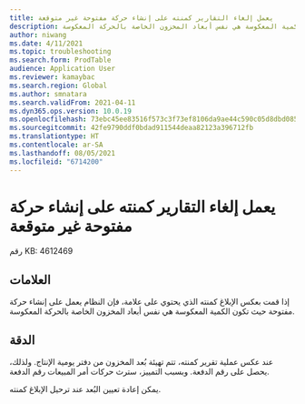 ```yaml
---
title: يعمل إلغاء التقارير كمنته على إنشاء حركة مفتوحة غير متوقعة
description: يؤدي إلغاء الإبلاغ كمنته الذي يحتوي على علامة إلى إنشاء حركة مفتوحة حيث تكون الكمية المعكوسة هي نفس أبعاد المخزون الخاصة بالحركة المعكوسة.
author: niwang
ms.date: 4/11/2021
ms.topic: troubleshooting
ms.search.form: ProdTable
audience: Application User
ms.reviewer: kamaybac
ms.search.region: Global
ms.author: smnatara
ms.search.validFrom: 2021-04-11
ms.dyn365.ops.version: 10.0.19
ms.openlocfilehash: 73ebc45ee83516f573c3f73ef8106da9ae44c590c05d8dbd08520bc5ef19e49a
ms.sourcegitcommit: 42fe9790ddf0bdad911544deaa82123a396712fb
ms.translationtype: HT
ms.contentlocale: ar-SA
ms.lasthandoff: 08/05/2021
ms.locfileid: "6714200"
---
```

# <a name="reversal-of-reporting-as-finished-creates-an-unexpected-open-transaction"></a>يعمل إلغاء التقارير كمنته على إنشاء حركة مفتوحة غير متوقعة

رقم KB: 4612469

## <a name="symptoms"></a>العلامات

إذا قمت بعكس الإبلاغ كمنته الذي يحتوي على علامة، فإن النظام يعمل على إنشاء حركة مفتوحة حيث تكون الكمية المعكوسة هي نفس أبعاد المخزون الخاصة بالحركة المعكوسة.

## <a name="resolution"></a>الدقة

عند عكس عملية تقرير كمنته، تتم تهيئة بُعد المخزون من دفتر يومية الإنتاج. ولذلك، يحصل على رقم الدفعة. وبسبب التمييز، سترث حركات أمر المبيعات رقم الدفعة.

يمكن إعادة تعيين البُعد عند ترحيل الإبلاغ كمنته.
